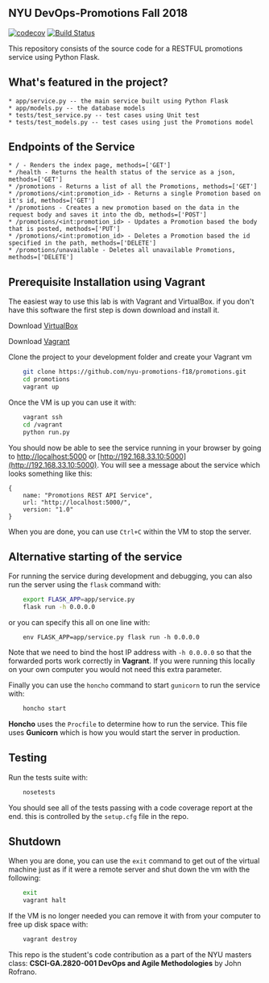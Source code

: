 ## NYU DevOps-Promotions Fall 2018
[![codecov](https://codecov.io/gh/nyu-promotions-f18/promotions/branch/master/graph/badge.svg)](https://codecov.io/gh/nyu-promotions-f18/promotions)
[![Build Status](https://travis-ci.com/nyu-promotions-f18/promotions.svg?branch=master)](https://travis-ci.com/nyu-promotions-f18/promotions)

This repository consists of the source code for a RESTFUL promotions service using Python Flask.

## What's featured in the project?
    * app/service.py -- the main service built using Python Flask
    * app/models.py -- the database models
    * tests/test_service.py -- test cases using Unit test
    * tests/test_models.py -- test cases using just the Promotions model

## Endpoints of the Service
    * / - Renders the index page, methods=['GET']
    * /health - Returns the health status of the service as a json, methods=['GET']
    * /promotions - Returns a list of all the Promotions, methods=['GET']
    * /promotions/<int:promotion_id> - Returns a single Promotion based on it's id, methods=['GET']
    * /promotions - Creates a new promotion based on the data in the request body and saves it into the db, methods=['POST']
    * /promotions/<int:promotion_id> - Updates a Promotion based the body that is posted, methods=['PUT']
    * /promotions/<int:promotion_id> - Deletes a Promotion based the id specified in the path, methods=['DELETE']
    * /promotions/unavailable - Deletes all unavailable Promotions, methods=['DELETE']

## Prerequisite Installation using Vagrant

The easiest way to use this lab is with Vagrant and VirtualBox. if you don't have this software the first step is down download and install it.

Download [VirtualBox](https://www.virtualbox.org/)

Download [Vagrant](https://www.vagrantup.com/)

Clone the project to your development folder and create your Vagrant vm

```sh
    git clone https://github.com/nyu-promotions-f18/promotions.git
    cd promotions
    vagrant up
```

Once the VM is up you can use it with:

```sh
    vagrant ssh
    cd /vagrant
    python run.py
```

You should now be able to see the service running in your browser by going to
[http://localhost:5000](http://localhost:5001) or [http://192.168.33.10:5000](http://192.168.33.10:5000). You will see a message about the
service which looks something like this:

```
{
    name: "Promotions REST API Service",
    url: "http://localhost:5000/",
    version: "1.0"
}
```

When you are done, you can use `Ctrl+C` within the VM to stop the server.

## Alternative starting of the service

For running the service during development and debugging, you can also run the server
using the `flask` command with:

```sh
    export FLASK_APP=app/service.py
    flask run -h 0.0.0.0
```

or you can specify this all on one line with:

```
    env FLASK_APP=app/service.py flask run -h 0.0.0.0
```

Note that we need to bind the host IP address with `-h 0.0.0.0` so that the forwarded ports work correctly in **Vagrant**. If you were running this locally on your own computer you would not need this extra parameter.

Finally you can use the `honcho` command to start `gunicorn` to run the service with:

```sh
    honcho start
```

**Honcho** uses the `Procfile` to determine how to run the service. This file uses **Gunicorn** which is how you would start the server in production.

## Testing

Run the tests suite with:

```sh
    nosetests
```

You should see all of the tests passing with a code coverage report at the end. this is controlled by the `setup.cfg` file in the repo.

## Shutdown

When you are done, you can use the `exit` command to get out of the virtual machine just as if it were a remote server and shut down the vm with the following:

```sh
    exit
    vagrant halt
```

If the VM is no longer needed you can remove it with from your computer to free up disk space with:

```sh
    vagrant destroy
```

This repo is the student's code contribution as a part of the NYU masters class: **CSCI-GA.2820-001 DevOps and Agile Methodologies** by John Rofrano.
